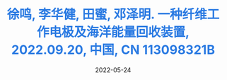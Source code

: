 ---
title: '<a style="color:#2a7ae2;">徐鸣, <strong>李华健</strong>, 田蜜, 邓泽明. 一种纤维工作电极及海洋能量回收装置, 2022.09.20, 中国, CN 113098321B</a>'
collection: publications
category: patent
date: 2022-05-24
paperurl: '/files/fiber.pdf'
---